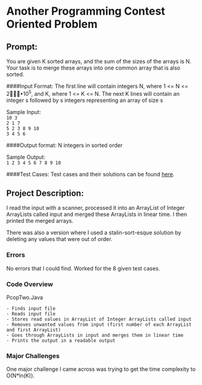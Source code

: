 # Another Programming Contest Oriented Problem

## Prompt:

You are given K sorted arrays, and the sum of the sizes of the arrays is N. Your task is to merge these arrays into one common array that is also sorted.

####Input Format:
The first line will contain integers N, where 1 <= N <= 2￿￿￿•10<sup>5</sup>, and K, where 1 <= K <= N.
The next K lines will contain an integer s followed by s integers representing an array of size s

Sample Input:\
`10 3`\
`2 1 7`\
`5 2 3 8 9 10`\
`3 4 5 6`

####Output format: 
N integers in sorted order

Sample Output:\
`1 2 3 4 5 6 7 8 9 10`

####Test Cases:
Test cases and their solutions can be found [here](https://github.com/DaNrd/01_APCSprojects/class/programmingContestOrientedProblem/2/testCases).

## Project Description:

I read the input with a scanner, processed it into an ArrayList of Integer ArrayLists called input and merged these ArrayLists in linear time. I then printed the merged arrays.

There was also a version where I used a stalin-sort-esque solution by deleting any values that were out of order.

### Errors

No errors that I could find. Worked for the 8 given test cases.

### Code Overview

PcopTwo.Java

    - Finds input file
    - Reads input file
    - Stores read values in ArrayList of Integer ArrayLists called input
    - Removes unwanted values from input (first number of each ArrayList and first ArrayList)
    - Goes through ArrayLists in input and merges them in linear time
    - Prints the output in a readable output

### Major Challenges

One major challenge I came across was trying to get the time complexity to O(N*ln(K)).